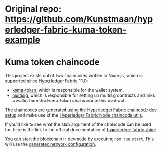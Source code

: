 # Original repo: https://github.com/Kunstmaan/hyperledger-fabric-kuma-token-example

# Kuma token chaincode

This project exists out of two chaincodes written in Node.js, which is supported since Hyperledger Fabric 1.1.0:
* [kuma-token](./src/chaincodes/kuma-token), which is responsible for the wallet system.
* [multisig](./src/chaincodes/multisig), which is responsible for setting up multisig contracts and links a wallet from the kuma-token chaincode to this contract.

The chaincodes are generated using the [Hyperledger Fabric chaincode dev setup](https://github.com/Kunstmaan/hyperledger-fabric-chaincode-dev-setup) and make use of the [Hyperledger Fabric Node chaincode utils](https://github.com/Kunstmaan/hyperledger-fabric-node-chaincode-utils).

If you'd like to see what the stub argument of the chaincode can be used for, here is the link to the official documentation of [hyperledger fabric shim](https://fabric-shim.github.io/fabric-shim.ChaincodeStub.html): 

You can start the blockchain in devmode by executing `npm run start`. This will use the [generated network configuration](./../network).
